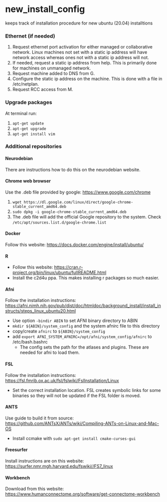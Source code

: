 # new_install_config
keeps track of installation procedure for new ubuntu (20.04) installtions

### Ethernet (if needed)
1. Request ethernet port activation for either managed or collaborative network. Linux machines not set with a static ip address will have network access whereas ones not with a static ip address will not.
2. If needed, request a static ip address from help. This is primarily done for machines on unmanaged network.
3. Request machine added to DNS from G.
4. Configure the static ip address on the machine. This is done with a file in /etc/netplan.
5. Request RCC access from M.

### Upgrade packages
At terminal run:
1. `apt-get update`
2. `apt-get upgrade`
3. `apt-get install vim`

### Additional repositories

#### Neurodebian
There are instructions how to do this on the neurodebian website.

#### Chrome web browser
Use the .deb file provided by google: https://www.google.com/chrome
1. `wget https://dl.google.com/linux/direct/google-chrome-stable_current_amd64.deb`
2. `sudo dpkg -i google-chrome-stable_current_amd64.deb`
3. The .deb file will add the official Google repository to the system. Check `/etc/apt/sources.list.d/google-chrome.list`

#### Docker
Follow this website: https://docs.docker.com/engine/install/ubuntu/

#### R
* Follow this website: https://cran.r-project.org/bin/linux/ubuntu/fullREADME.html
* Install the c2d4u ppa. This makes installing r packages so much easier.

#### Afni
Follow the installation instructions: https://afni.nimh.nih.gov/pub/dist/doc/htmldoc/background_install/install_instructs/steps_linux_ubuntu20.html
* Use option `-bindir ABIN` to set AFNI binary directory to ABIN
* `mkdir ${ABIN}/system_config` and the system afnirc file to this directory
* copy/create `afnirc` to `${ABIN}/system_config`
* add `export AFNI_SYSTEM_AFNIRC=/opt/afni/system_config/afnirc` to /etc/bash.bashrc
  * The config sets the path for the atlases and plugins. These are needed for afni to load them.

#### FSL
Follow the installation instructions: https://fsl.fmrib.ox.ac.uk/fsl/fslwiki/FslInstallation/Linux
* Set the correct installation location. FSL creates symbolic links for some binaries so they will not be updated if the FSL folder is moved.

#### ANTS
Use guide to build it from source: https://github.com/ANTsX/ANTs/wiki/Compiling-ANTs-on-Linux-and-Mac-OS
* Install ccmake with `sudo apt-get install cmake-curses-gui`

#### Freesurfer
Install instructions are on this website: https://surfer.nmr.mgh.harvard.edu/fswiki//FS7_linux

#### Workbench
Download from this website: https://www.humanconnectome.org/software/get-connectome-workbench
